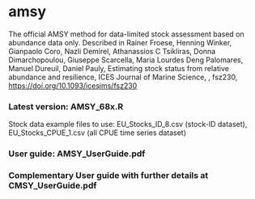 # amsy
The official AMSY method for data-limited stock assessment based on abundance data only. Described in Rainer Froese, Henning Winker, Gianpaolo Coro, Nazli Demirel, Athanassios C Tsikliras, Donna Dimarchopoulou, Giuseppe Scarcella, Maria Lourdes Deng Palomares, Manuel Dureuil, Daniel Pauly, Estimating stock status from relative abundance and resilience, ICES Journal of Marine Science, , fsz230, https://doi.org/10.1093/icesjms/fsz230

### Latest version: AMSY_68x.R
Stock data example files to use: EU_Stocks_ID_8.csv (stock-ID dataset), EU_Stocks_CPUE_1.csv (all CPUE time series dataset)

### User guide: AMSY_UserGuide.pdf

### Complementary User guide with further details at CMSY_UserGuide.pdf
